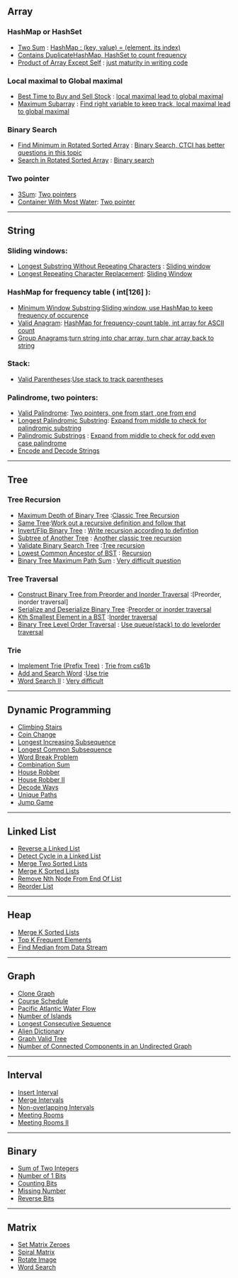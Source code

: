 ## Array

### HashMap or HashSet

+ [Two Sum](https://leetcode.com/problems/two-sum/) : [HashMap : (key, value) = (element, its index)](1.Array/Two&#32;Sum.md)
+ [Contains Duplicate](https://leetcode.com/problems/contains-duplicate/)[HashMap, HashSet to count frequency](1.Array/Contains&#32;Duplicate.md)
+ [Product of Array Except Self](https://leetcode.com/problems/product-of-array-except-self/) : [just maturity in writing code](1.Array/Product&#32;of&#32;Array&#32;Ecept&#32;Self.md)

### Local maximal to Global maximal

+ [Best Time to Buy and Sell Stock](https://leetcode.com/problems/best-time-to-buy-and-sell-stock/) : [local maximal lead to global maximal](1.Array/Buy&#32;and&#32;Sell&#32;Stock.md)
+ [Maximum Subarray](https://leetcode.com/problems/maximum-subarray/) : [Find right variable to keep track, local maximal lead to global maximal](1.Array/Maximum&#32;Subarray.md)


### Binary Search

+ [Find Minimum in Rotated Sorted Array](https://leetcode.com/problems/find-minimum-in-rotated-sorted-array/) : [Binary Search, CTCI has better questions in this topic](1.Array/Find&#32;Mininum&#32;in&#32;rotated&#32;array.md)
+ [Search in Rotated Sorted Array](https://leetcode.com/problems/search-in-rotated-sorted-array/) : [Binary search](1.Array/Search&#32;in&#32;Rotated&#32;Array.md)


### Two pointer

+ [3Sum](https://leetcode.com/problems/3sum/): [Two pointers](1.Array/Three&#32;Sum.md)
+ [Container With Most Water](https://leetcode.com/problems/container-with-most-water/): [Two pointer](1.Array/Container&#32;with&#32;most&#32;water.md)


---


## String

### Sliding windows:

- [Longest Substring Without Repeating Characters](https://leetcode.com/problems/longest-substring-without-repeating-characters/) : [Sliding window](2.Strings/Longest&#32;Substring&#32;Without&#32;Repeating&#32;Characters.md)
- [Longest Repeating Character Replacement](https://leetcode.com/problems/longest-repeating-character-replacement/): [Sliding Window](2.Strings/Longest&#32;Repeating&#32;Character&#32;Replacement.md)

### HashMap for frequency table ( int[126] ):

- [Minimum Window Substring](https://leetcode.com/problems/minimum-window-substring/):[Sliding window, use HashMap to keep frequency of occurence](2.Strings/Minimum&#32;Window&#32;Substring.md)
- [Valid Anagram](https://leetcode.com/problems/valid-anagram/): [HashMap for frequency-count table, int array for ASCII count](2.Strings/Valid&#32;Anagram.md)
- [Group Anagrams](https://leetcode.com/problems/group-anagrams/):[turn string into char array, turn char array back to string](2.Strings/Group&#32;Anagrams.md)

### Stack:

- [Valid Parentheses](https://leetcode.com/problems/valid-parentheses/):[Use stack to track parentheses](2.Strings/Valid&#32;Parentheses.md)

### Palindrome, two pointers:

- [Valid Palindrome](https://leetcode.com/problems/valid-palindrome/): [Two pointers, one from start ,one from end](2.Strings/Valid&#32;Palindrome.md)
- [Longest Palindromic Substring](https://leetcode.com/problems/longest-palindromic-substring/): [Expand from middle to check for palindromic substring](2.Strings/Longest&#32;Palindromic&#32;Substring.md)
- [Palindromic Substrings](https://leetcode.com/problems/palindromic-substrings/) : [Expand from middle to check for odd even case palindrome](2.Strings/Palindromic&#32;Substrings.md)
- [Encode and Decode Strings](https://leetcode.com/problems/encode-and-decode-strings/)


---

## Tree

### Tree Recursion

- [Maximum Depth of Binary Tree](https://leetcode.com/problems/maximum-depth-of-binary-tree/) :[Classic Tree Recursion](3.Tree/Maximum&#32;Depth&#32;of&#32;Binary&#32;Tree.md)
- [Same Tree](https://leetcode.com/problems/same-tree/):[Work out a recursive definition and follow that](3.Tree/Same&#32;Tree.md)
- [Invert/Flip Binary Tree](https://leetcode.com/problems/invert-binary-tree/) : [Write recursion according to defintion](3.Tree/Invert&#32;Binary&#32;Tree.md)
- [Subtree of Another Tree](https://leetcode.com/problems/subtree-of-another-tree/) : [Another classic tree recursion](3.Tree/Subtree&#32;of&#32;another&#32;tree.md)
- [Validate Binary Search Tree](https://leetcode.com/problems/validate-binary-search-tree/) :[Tree recursion](3.Tree/Subtree&#32;of&#32;another&#32;tree.md)
- [Lowest Common Ancestor of BST](https://leetcode.com/problems/lowest-common-ancestor-of-a-binary-search-tree/) : [Recursion](3.Tree/Lowest&#32;common&#32;ancestor.md)
- [Binary Tree Maximum Path Sum](https://leetcode.com/problems/binary-tree-maximum-path-sum/) : [Very difficult question](3.Tree/Binary&#32;Tree&#32;Maximum&#32;Path&#32;Sum.md)


### Tree Traversal

- [Construct Binary Tree from Preorder and Inorder Traversal](https://leetcode.com/problems/construct-binary-tree-from-preorder-and-inorder-traversal/) :[Preorder, inorder traversal]
- [Serialize and Deserialize Binary Tree](https://leetcode.com/problems/serialize-and-deserialize-binary-tree/) :[Preorder or inorder traversal](3.Tree/Serialize&#32;and&#32;Deserialize.md)
- [Kth Smallest Element in a BST](https://leetcode.com/problems/kth-smallest-element-in-a-bst/) :[Inorder traversal](3.Tree/Kth&#32;Smallest&#32;element.md)
- [Binary Tree Level Order Traversal](https://leetcode.com/problems/binary-tree-level-order-traversal/) : [Use queue(stack) to do levelorder traversal](3.Tree/Level&#32;Order&#32;Travel.md)
  

### Trie

- [Implement Trie (Prefix Tree)](https://leetcode.com/problems/implement-trie-prefix-tree/) : [Trie from cs61b](../../Data&#32;Structure/6.Tries/Trie&#32;Set/MyTrieSet.java)
- [Add and Search Word](https://leetcode.com/problems/add-and-search-word-data-structure-design/) :[Use trie](3.Tree/Add&#32;and&#32;Search&#32;Word.md)
- [Word Search II](https://leetcode.com/problems/word-search-ii/) : [Very difficult](3.Tree/Word&#32;Search.md)

---

## Dynamic Programming

- [Climbing Stairs](https://leetcode.com/problems/climbing-stairs/)
- [Coin Change](https://leetcode.com/problems/coin-change/)
- [Longest Increasing Subsequence](https://leetcode.com/problems/longest-increasing-subsequence/)
- [Longest Common Subsequence](https://leetcode.com/problems/longest-common-subsequence/)
- [Word Break Problem](https://leetcode.com/problems/word-break/)
- [Combination Sum](https://leetcode.com/problems/combination-sum-iv/)
- [House Robber](https://leetcode.com/problems/house-robber/)
- [House Robber II](https://leetcode.com/problems/house-robber-ii/)
- [Decode Ways](https://leetcode.com/problems/decode-ways/)
- [Unique Paths](https://leetcode.com/problems/unique-paths/)
- [Jump Game](https://leetcode.com/problems/jump-game/)


---




## Linked List

- [Reverse a Linked List](https://leetcode.com/problems/reverse-linked-list/)
- [Detect Cycle in a Linked List](https://leetcode.com/problems/linked-list-cycle/)
- [Merge Two Sorted Lists](https://leetcode.com/problems/merge-two-sorted-lists/)
- [Merge K Sorted Lists](https://leetcode.com/problems/merge-k-sorted-lists/)
- [Remove Nth Node From End Of List](https://leetcode.com/problems/remove-nth-node-from-end-of-list/)
- [Reorder List](https://leetcode.com/problems/reorder-list/)



---



## Heap

- [Merge K Sorted Lists](https://leetcode.com/problems/merge-k-sorted-lists/)
- [Top K Frequent Elements](https://leetcode.com/problems/top-k-frequent-elements/)
- [Find Median from Data Stream](https://leetcode.com/problems/find-median-from-data-stream/)

---

## Graph

- [Clone Graph](https://leetcode.com/problems/clone-graph/)
- [Course Schedule](https://leetcode.com/problems/course-schedule/)
- [Pacific Atlantic Water Flow](https://leetcode.com/problems/pacific-atlantic-water-flow/)
- [Number of Islands](https://leetcode.com/problems/number-of-islands/)
- [Longest Consecutive Sequence](https://leetcode.com/problems/longest-consecutive-sequence/)
- [Alien Dictionary](https://leetcode.com/problems/alien-dictionary/)
- [Graph Valid Tree](https://leetcode.com/problems/graph-valid-tree/)
- [Number of Connected Components in an Undirected Graph](https://leetcode.com/problems/number-of-connected-components-in-an-undirected-graph/)

---

## Interval

- [Insert Interval](https://leetcode.com/problems/insert-interval/)
- [Merge Intervals](https://leetcode.com/problems/merge-intervals/)
- [Non-overlapping Intervals](https://leetcode.com/problems/non-overlapping-intervals/)
- [Meeting Rooms](https://leetcode.com/problems/meeting-rooms/)
- [Meeting Rooms II](https://leetcode.com/problems/meeting-rooms-ii/)

---

## Binary

- [Sum of Two Integers](https://leetcode.com/problems/sum-of-two-integers/)
- [Number of 1 Bits](https://leetcode.com/problems/number-of-1-bits/)
- [Counting Bits](https://leetcode.com/problems/counting-bits/)
- [Missing Number](https://leetcode.com/problems/missing-number/)
- [Reverse Bits](https://leetcode.com/problems/reverse-bits/)

---

## Matrix

- [Set Matrix Zeroes](https://leetcode.com/problems/set-matrix-zeroes/)
- [Spiral Matrix](https://leetcode.com/problems/spiral-matrix/)
- [Rotate Image](https://leetcode.com/problems/rotate-image/)
- [Word Search](https://leetcode.com/problems/word-search/)



